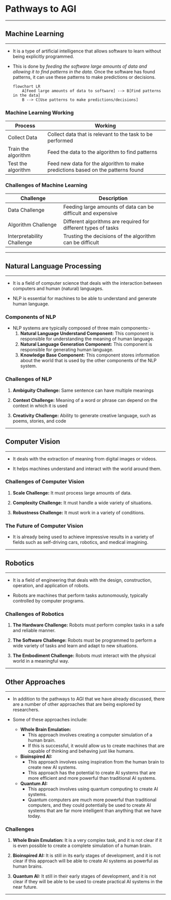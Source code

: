 # Pathways to AGI
<hr>

## Machine Learning
<hr>

* It is a type of artificial intelligence that allows software to learn without being explicitly programmed.

* This is done by *feeding the software large amounts of data and allowing it to find patterns in the data.* Once the software has found patterns, it can use these patterns to make predictions or decisions.

    ```mermaid
    flowchart LR
        A[Feed large amounts of data to software] --> B[Find patterns in the data]
        B --> C[Use patterns to make predictions/decisions]
    ```

### Machine Learning Working

| Process | Working |
|----------|----------|
| Collect Data    | Collect data that is relevant to the task to be performed     |
| Train the algorithm    | Feed the data to the algorithm to find patterns     |
| Test the algorithm    | Feed new data for the algorithm to make predictions based on the patterns found     |

### Challenges of Machine Learning

| Challenge | Description |
|----------|----------|
| Data Challenge    | Feeding large amounts of data can be difficult and expensive     |
| Algorithm Challenge    | Different algorithms are required for different types of tasks     |
| Interpretability Challenge    | Trusting the decisions of the algorithm can be difficult
<hr>

## Natural Language Processing
<hr>

* It is a field of computer science that deals with the interaction between computers and human (natural) languages.

* NLP is essential for machines to be able to understand and generate human language.

### Components of NLP

* NLP systems are typically composed of three main components:-
    1. **Natural Language Understand Component:** This component is responsible for understanding the meaning of human language.
    2. **Natural Language Generation Component:** This component is responsible for generating human language.
    3. **Knowledge Base Component:** This component stores information about the world that is used by the other components of the NLP system.

### Challenges of NLP

1. **Ambiguity Challenge:** Same sentence can have multiple meanings

2. **Context Challenge:** Meaning of a word or phrase can depend on the context in which it is used

3. **Creativity Challenge:** Ability to generate creative language, such as poems, stories, and code
<hr>

## Computer Vision
<hr>

* It deals with the extraction of meaning from digital images or videos.

* It helps machines understand and interact with the world around them.

### Challenges of Computer Vision

1. **Scale Challenge:** It must process large amounts of data.

2. **Complexity Challenge:** It must handle a wide variety of situations.

3. **Robustness Challenge:** It must work in a variety of conditions.

### The Future of Computer Vision

* It is already being used to achieve impressive results in a variety of fields such as self-driving cars, robotics, and medical imagining.
<hr>

## Robotics
<hr>

* It is a field of engineering that deals with the design, construction, operation, and application of robots.

* Robots are machines that perform tasks autonomously, typically controlled by computer programs.

### Challenges of Robotics  

1. **The Hardware Challenge:** Robots must perform complex tasks in a safe and reliable manner.

2. **The Software Challenge:** Robots must be programmed to perform a wide variety of tasks and learn and adapt to new situations.

3. **The Embodiment Challenge:** Robots must interact with the physical world in a meaningful way.
<hr>

## Other Approaches
<hr>

* In addition to the pathways to AGI that we have already discussed, there are a number of other approaches that are being explored by researchers.

* Some of these approaches include:
    * **Whole Brain Emulation:**
        * This approach involves creating a computer simulation of a human brain.
        * If this is successful, it would allow us to create machines that are capable of thinking and behaving just like humans.
    * **Bioinspired AI:**
        * This approach involves using inspiration from the human brain to create new AI systems.
        * This approach has the potential to create AI systems that are more efficient and more powerful than traditional AI systems.
    * **Quantum AI:**
        * This approach involves using quantum computing to create AI systems.
        * Quantum computers are much more powerful than traditional computers, and they could potentially be used to create AI systems that are far more intelligent than anything that we have today.

### Challenges

1. **Whole Brain Emulation:** It is a very complex task, and it is not clear if it is even possible to create a complete simulation of a human brain.

2. **Bioinspired AI:** It is still in its early stages of development, and it is not clear if this approach will be able to create AI systems as powerful as human brains.

3. **Quantum AI:** It still in their early stages of development, and it is not clear if they will be able to be used to create practical AI systems in the near future.
<hr>
